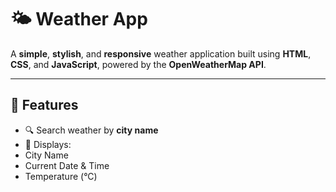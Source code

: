 #  🌤️ Weather App
A **simple**, **stylish**, and **responsive** weather application built using **HTML**, **CSS**, and **JavaScript**, powered by the **OpenWeatherMap API**.

---
## 🚀   Features
- 🔍 Search weather by **city name**
- 📍 Displays:
- City Name
- Current Date & Time
- Temperature (°C)
